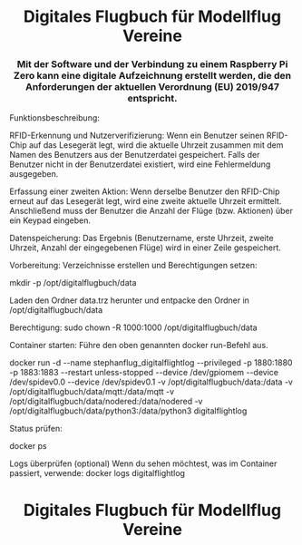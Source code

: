 <h1 align="center">Digitales Flugbuch für Modellflug Vereine</h1>
<h3 align="center">Mit der Software und der Verbindung zu einem Raspberry Pi Zero kann eine digitale Aufzeichnung erstellt werden, die den Anforderungen der aktuellen Verordnung (EU) 2019/947 entspricht.</h3>


Funktionsbeschreibung:

RFID-Erkennung und Nutzerverifizierung: Wenn ein Benutzer seinen RFID-Chip auf das Lesegerät legt, wird die aktuelle Uhrzeit zusammen mit dem Namen des Benutzers aus der Benutzerdatei gespeichert. Falls der Benutzer nicht in der Benutzerdatei existiert, wird eine Fehlermeldung ausgegeben.

Erfassung einer zweiten Aktion: Wenn derselbe Benutzer den RFID-Chip erneut auf das Lesegerät legt, wird eine zweite aktuelle Uhrzeit ermittelt. Anschließend muss der Benutzer die Anzahl der Flüge (bzw. Aktionen) über ein Keypad eingeben.

Datenspeicherung: Das Ergebnis (Benutzername, erste Uhrzeit, zweite Uhrzeit, Anzahl der eingegebenen Flüge) wird in einer Zeile gespeichert.

Vorbereitung: Verzeichnisse erstellen und Berechtigungen setzen:

mkdir -p /opt/digitalflugbuch/data

Laden den Ordner data.trz herunter  und entpacke den Ordner in /opt/digitalflugbuch/data


Berechtigung:
sudo chown -R 1000:1000 /opt/digitalflugbuch/data

Container starten: Führe den oben genannten docker run-Befehl aus.

docker run -d
--name stephanflug_digitalflightlog
--privileged
-p 1880:1880
-p 1883:1883
--restart unless-stopped
--device /dev/gpiomem
--device /dev/spidev0.0
--device /dev/spidev0.1
-v /opt/digitalflugbuch/data:/data
-v /opt/digitalflugbuch/data/mqtt:/data/mqtt
-v /opt/digitalflugbuch/data/nodered:/data/nodered
-v /opt/digitalflugbuch/data/python3:/data/python3
digitalflightlog

Status prüfen:

docker ps

Logs überprüfen (optional) Wenn du sehen möchtest, was im Container passiert, verwende:
docker logs digitalflightlog


<h1 align="center">Digitales Flugbuch für Modellflug Vereine</h1>



